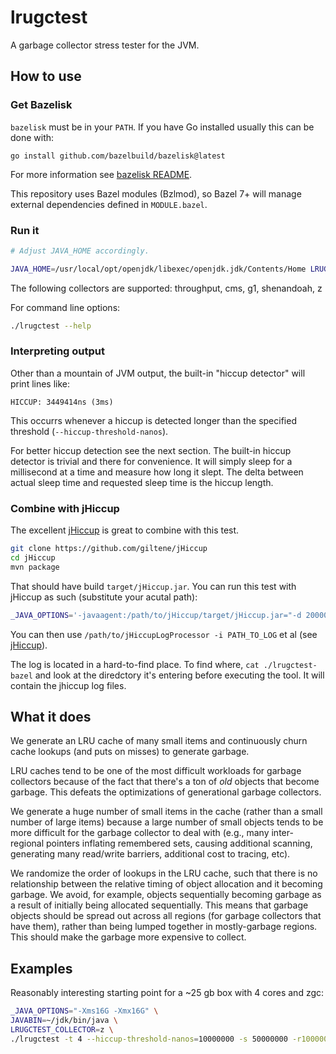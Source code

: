 # lrugctest

A garbage collector stress tester for the JVM.

## How to use

### Get Bazelisk

`bazelisk` must be in your `PATH`. If you have Go installed usually this can be done with:

```
go install github.com/bazelbuild/bazelisk@latest
```

For more information see [bazelisk README](https://github.com/bazelbuild/bazelisk).

This repository uses Bazel modules (Bzlmod), so Bazel 7+ will manage external dependencies defined in `MODULE.bazel`.

### Run it

```bash
# Adjust JAVA_HOME accordingly.

JAVA_HOME=/usr/local/opt/openjdk/libexec/openjdk.jdk/Contents/Home LRUGCTEST_COLLECTOR=g1 ./lrugctest
```

The following collectors are supported: throughput, cms, g1, shenandoah, z

For command line options:

```bash
./lrugctest --help
```

### Interpreting output

Other than a mountain of JVM output, the built-in "hiccup detector" will print lines like:

```
HICCUP: 3449414ns (3ms)
```

This occurrs whenever a hiccup is detected longer than the specified
threshold (`--hiccup-threshold-nanos`).

For better hiccup detection see the next section. The built-in hiccup
detector is trivial and there for convenience. It will simply sleep
for a millisecond at a time and measure how long it slept. The delta
between actual sleep time and requested sleep time is the hiccup
length.

### Combine with jHiccup

The excellent [jHiccup](https://github.com/giltene/jHiccup) is great to combine with this test.

```bash
git clone https://github.com/giltene/jHiccup
cd jHiccup
mvn package
```

That should have build `target/jHiccup.jar`. You can run this test
with jHiccup as such (substitute your acutal path):

```bash
_JAVA_OPTIONS='-javaagent:/path/to/jHiccup/target/jHiccup.jar="-d 20000 -i 1000"' LRUGCTEST_COLLECTOR=g1 ./lrugctest
```

You can then use `/path/to/jHiccupLogProcessor -i PATH_TO_LOG` et al
(see [jHiccup](https://github.com/giltene/jHiccup)).

The log is located in a hard-to-find place. To find where, `cat
./lrugctest-bazel` and look at the diredctory it's entering before
executing the tool. It will contain the jhiccup log files.

## What it does

We generate an LRU cache of many small items and continuously churn
cache lookups (and puts on misses) to generate garbage.

LRU caches tend to be one of the most difficult workloads for garbage
collectors because of the fact that there's a ton of *old* objects
that become garbage. This defeats the optimizations of generational
garbage collectors.

We generate a huge number of small items in the cache (rather than a
small number of large items) because a large number of small objects
tends to be more difficult for the garbage collector to deal with
(e.g., many inter-regional pointers inflating remembered sets, causing
additional scanning, generating many read/write barriers, additional
cost to tracing, etc).

We randomize the order of lookups in the LRU cache, such that there is
no relationship between the relative timing of object allocation and
it becoming garbage. We avoid, for example, objects sequentially
becoming garbage as a result of initially being allocated
sequentially. This means that garbage objects should be spread out
across all regions (for garbage collectors that have them), rather
than being lumped together in mostly-garbage regions. This should make
the garbage more expensive to collect.

## Examples

Reasonably interesting starting point for a ~25 gb box with 4 cores
and zgc:

```bash
_JAVA_OPTIONS="-Xms16G -Xmx16G" \
JAVABIN=~/jdk/bin/java \
LRUGCTEST_COLLECTOR=z \
./lrugctest -t 4 --hiccup-threshold-nanos=10000000 -s 50000000 -r1000000
```
